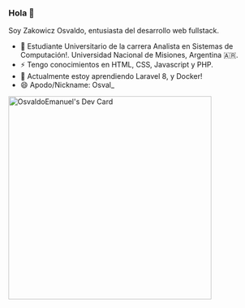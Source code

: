 ### Hola 👋

Soy Zakowicz Osvaldo, entusiasta del desarrollo web fullstack.

- 🔭 Estudiante Universitario de la carrera Analista en Sistemas de Computación!. Universidad Nacional de Misiones, Argentina 🇦🇷.
- ⚡ Tengo conocimientos en HTML, CSS, Javascript y PHP.
- 🌱 Actualmente estoy  aprendiendo Laravel 8, y Docker!
- 😄 Apodo/Nickname: Osval_

<a href="https://app.daily.dev/Osval_">
  <img src="https://github.com/OsvaldoZakowicz/OsvaldoZakowicz/main/devcard.svg" width="400" alt="OsvaldoEmanuel's Dev Card"/>
</a>

<!--
**OsvaldoZakowicz/OsvaldoZakowicz** is a ✨ _special_ ✨ repository because its `README.md` (this file) appears on your GitHub profile.

Here are some ideas to get you started:


- 👯 I’m looking to collaborate on ...
- 🤔 I’m looking for help with ...
- 💬 Ask me about ...
- 📫 How to reach me: ...
- 😄 Apodo/Nickname: Osval_
- ⚡ Fun fact: ...
-->
